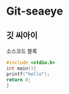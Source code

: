 # Git-seaeye
## 깃 씨아이

소스코드 블록

```c
#include <stdio.h>
int main(){
printf("hello");
return 0;
}
```
